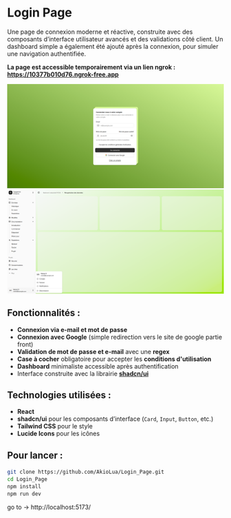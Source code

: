 # Login Page

Une page de connexion moderne et réactive, construite avec des composants d’interface utilisateur avancés et des validations côté client.
Un dashboard simple a également été ajouté après la connexion, pour simuler une navigation authentifiée.

**La page est accessible temporairement via un lien ngrok : https://10377b010d76.ngrok-free.app**

![Screen 1](./screen/screen1.png)
![Screen 2](./screen/screen2.png)

## Fonctionnalités :

- **Connexion via e-mail et mot de passe**
- **Connexion avec Google** (simple redirection vers le site de google partie front)
- **Validation de mot de passe et e-mail** avec une **regex**
- **Case à cocher** obligatoire pour accepter les **conditions d'utilisation**
- **Dashboard** minimaliste accessible après authentification
- Interface construite avec la librairie **[shadcn/ui](https://ui.shadcn.com)**

## Technologies utilisées :

- **React**
- **shadcn/ui** pour les composants d’interface (`Card`, `Input`, `Button`, etc.)
- **Tailwind CSS** pour le style
- **Lucide Icons** pour les icônes

## Pour lancer :

```bash
git clone https://github.com/AkioLua/Login_Page.git
cd Login_Page
npm install
npm run dev
```

go to -> http://localhost:5173/
